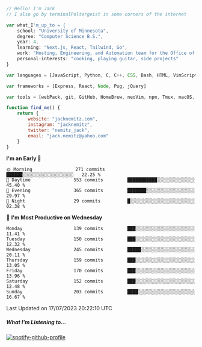 ```javascript
// Hello! I'm Jack
// I also go by terminalPoltergeist in some corners of the internet

var what_I'm_up_to = {
    school: "University of Minnesota",
    degree: "Computer Science B.S.",
    year: 4,
    learning: "Next.js, React, Tailwind, Go",
    work: "Hosting, Engineering, and Automation team for the Office of Information Technology at UMN",
    personal-interests: "cooking, playing guitar, side projects"
}

var languages = [JavaScript, Python, C, C++, CSS, Bash, HTML, VimScript]

var frameworks = [Express, React, Node, Pug, jQuery]

var tools = [webPack, git, GitHub, HomeBrew, neoVim, npm, Tmux, macOS, Ubuntu, Docker, Nginx]

function find_me() {
    return {
        website: "jacknemitz.com",
        instagram: "jacknemitz",
        twitter: "nemitz_jack",
        email: "jack.nemitz@yahoo.com"
    }
}
```

<!--START_SECTION:waka-->
**I'm an Early 🐤** 

```text
🌞 Morning                271 commits         ██████░░░░░░░░░░░░░░░░░░░   22.25 % 
🌆 Daytime                553 commits         ███████████░░░░░░░░░░░░░░   45.40 % 
🌃 Evening                365 commits         ███████░░░░░░░░░░░░░░░░░░   29.97 % 
🌙 Night                  29 commits          █░░░░░░░░░░░░░░░░░░░░░░░░   02.38 % 
```
📅 **I'm Most Productive on Wednesday** 

```text
Monday                   139 commits         ███░░░░░░░░░░░░░░░░░░░░░░   11.41 % 
Tuesday                  150 commits         ███░░░░░░░░░░░░░░░░░░░░░░   12.32 % 
Wednesday                245 commits         █████░░░░░░░░░░░░░░░░░░░░   20.11 % 
Thursday                 159 commits         ███░░░░░░░░░░░░░░░░░░░░░░   13.05 % 
Friday                   170 commits         ███░░░░░░░░░░░░░░░░░░░░░░   13.96 % 
Saturday                 152 commits         ███░░░░░░░░░░░░░░░░░░░░░░   12.48 % 
Sunday                   203 commits         ████░░░░░░░░░░░░░░░░░░░░░   16.67 % 
```



 Last Updated on 17/07/2023 20:22:10 UTC
<!--END_SECTION:waka-->

##### What I'm Listening to...

[![spotify-github-profile](https://spotify-github-profile.vercel.app/api/view?uid=jack.nemitz&cover_image=true&show_offline=true&bar_color=53b14f&bar_color_cover=false&background_color=121212FF)](https://spotify-github-profile.vercel.app/api/view?uid=jack.nemitz&redirect=true)

